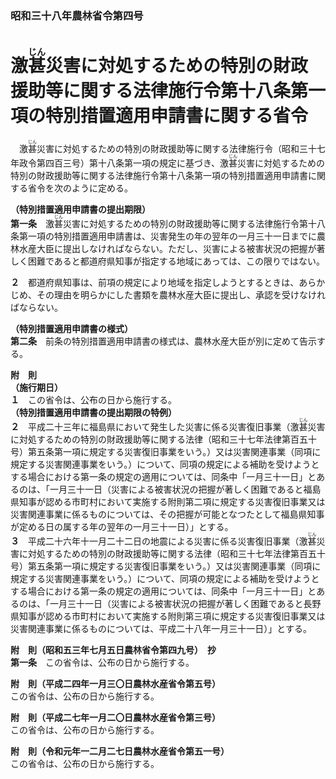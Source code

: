 ### 昭和三十八年農林省令第四号  
# 激<ruby>甚<rt>じん</rt></ruby>災害に対処するための特別の財政援助等に関する法律施行令第十八条第一項の特別措置適用申請書に関する省令  
　激<ruby>甚<rt>じん</rt></ruby>災害に対処するための特別の財政援助等に関する法律施行令（昭和三十七年政令第四百三号）第十八条第一項の規定に基づき、激<ruby>甚<rt>じん</rt></ruby>災害に対処するための特別の財政援助等に関する法律施行令第十八条第一項の特別措置適用申請書に関する省令を次のように定める。  
  
**（特別措置適用申請書の提出期限）**  
**第一条**　激<ruby>甚<rt>じん</rt></ruby>災害に対処するための特別の財政援助等に関する法律施行令第十八条第一項の特別措置適用申請書は、災害発生の年の翌年の一月三十一日までに農林水産大臣に提出しなければならない。ただし、災害による被害状況の把握が著しく困難であると都道府県知事が指定する地域にあっては、この限りではない。  
  
**２**　都道府県知事は、前項の規定により地域を指定しようとするときは、あらかじめ、その理由を明らかにした書類を農林水産大臣に提出し、承認を受けなければならない。  
  
**（特別措置適用申請書の様式）**  
**第二条**　前条の特別措置適用申請書の様式は、農林水産大臣が別に定めて告示する。  
  
**附　則**  
**（施行期日）**  
**１**　この省令は、公布の日から施行する。  
**（特別措置適用申請書の提出期限の特例）**  
**２**　平成二十三年に福島県において発生した災害に係る災害復旧事業（激<ruby>甚<rt>じん</rt></ruby>災害に対処するための特別の財政援助等に関する法律（昭和三十七年法律第百五十号）第五条第一項に規定する災害復旧事業をいう。）又は災害関連事業（同項に規定する災害関連事業をいう。）について、同項の規定による補助を受けようとする場合における第一条の規定の適用については、同条中「一月三十一日」とあるのは、「一月三十一日（災害による被害状況の把握が著しく困難であると福島県知事が認める市町村において実施する附則第二項に規定する災害復旧事業又は災害関連事業に係るものについては、その把握が可能となつたとして福島県知事が定める日の属する年の翌年の一月三十一日）」とする。  
**３**　平成二十六年十一月二十二日の地震による災害に係る災害復旧事業（激<ruby>甚<rt>じん</rt></ruby>災害に対処するための特別の財政援助等に関する法律（昭和三十七年法律第百五十号）第五条第一項に規定する災害復旧事業をいう。）又は災害関連事業（同項に規定する災害関連事業をいう。）について、同項の規定による補助を受けようとする場合における第一条の規定の適用については、同条中「一月三十一日」とあるのは、「一月三十一日（災害による被害状況の把握が著しく困難であると長野県知事が認める市町村において実施する附則第三項に規定する災害復旧事業又は災害関連事業に係るものについては、平成二十八年一月三十一日）」とする。  
  
**附　則（昭和五三年七月五日農林省令第四九号）　抄**  
**第一条**　この省令は、公布の日から施行する。  
  
**附　則（平成二四年一月三〇日農林水産省令第五号）**  
この省令は、公布の日から施行する。  
  
**附　則（平成二七年一月二〇日農林水産省令第三号）**  
この省令は、公布の日から施行する。  
  
**附　則（令和元年一二月二七日農林水産省令第五一号）**  
この省令は、公布の日から施行する。  
  

